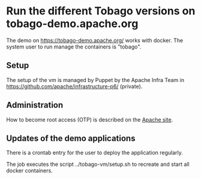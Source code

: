 # Run the different Tobago versions on tobago-demo.apache.org 

The demo on https://tobago-demo.apache.org/ works with docker. 
The system user to run manage the containers is "tobago".

## Setup

The setup of the vm is managed by Puppet by the Apache Infra Team in
https://github.com/apache/infrastructure-p6/ (private).

## Administration

How to become root access (OTP) is described on the
[Apache site](https://reference.apache.org/committer/opie).

## Updates of the demo applications

There is a crontab entry for the user to deploy the application regularly.

The job executes the script ../tobago-vm/setup.sh to recreate and start 
all docker containers.
